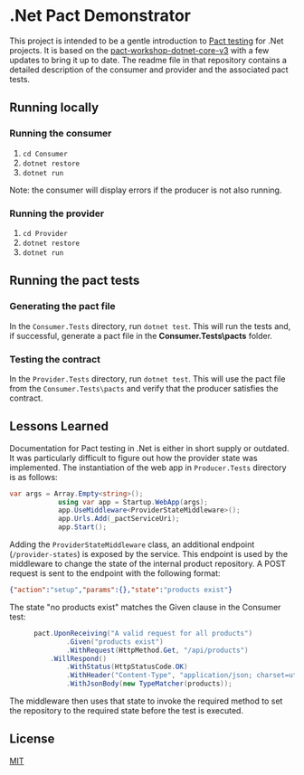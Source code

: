 
# .Net Pact Demonstrator

This project is intended to be a gentle introduction to [Pact testing](https://pact.io/) for .Net projects. It is based on the [pact-workshop-dotnet-core-v3](https://github.com/DiUS/pact-workshop-dotnet-core-v3) with a few updates to bring it up to date. The readme file in that repository contains a detailed description of the consumer and provider and the associated pact tests.

## Running locally

### Running the consumer

1. ```cd Consumer```
2. ```dotnet restore```
3. ```dotnet run``` 

Note: the consumer will display errors if the producer is not also running.

### Running the provider

1. ```cd Provider```
2. ```dotnet restore```
3. ```dotnet run```

## Running the pact tests

### Generating the pact file

In the ```Consumer.Tests``` directory, run ```dotnet test```. This will run the tests and, if successful, generate a pact file in the **Consumer.Tests\pacts** folder.

### Testing the contract
In the ```Provider.Tests``` directory, run ```dotnet test```. This will use the pact file from the ```Consumer.Tests\pacts``` and verify that the producer satisfies the contract.

## Lessons Learned

Documentation for Pact testing in .Net is either in short supply or outdated. It was particularly difficult to figure out how the provider state was implemented. The instantiation of the web app in ```Producer.Tests``` directory is as follows:

```csharp
var args = Array.Empty<string>();
            using var app = Startup.WebApp(args);
            app.UseMiddleware<ProviderStateMiddleware>();
            app.Urls.Add(_pactServiceUri);
            app.Start();
```            

Adding the ```ProviderStateMiddleware``` class, an additional endpoint (```/provider-states```) is exposed by the service. This endpoint is used by the middleware to change the state of the internal product repository. A POST request is sent to the endpoint with the following format:

```json
{"action":"setup","params":{},"state":"products exist"}
```

The state "no products exist" matches the Given clause in the Consumer test:

```csharp
      pact.UponReceiving("A valid request for all products")
              .Given("products exist")
              .WithRequest(HttpMethod.Get, "/api/products")
          .WillRespond()
              .WithStatus(HttpStatusCode.OK)
              .WithHeader("Content-Type", "application/json; charset=utf-8")
              .WithJsonBody(new TypeMatcher(products));
```

The middleware then uses that state to invoke the required method to set the repository to the required state before the test is executed.
## License

[MIT](https://choosealicense.com/licenses/mit/)

